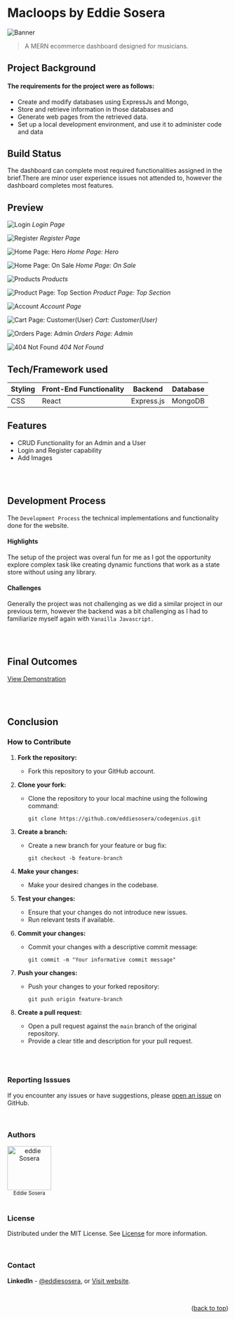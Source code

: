 # Macloops by Eddie Sosera

![Banner](https://github.com/eddiesosera/dv200-term3-mern-app/blob/main/client/src/img/macloops_header1.jpg)

> A MERN ecommerce dashboard designed for musicians.

## Project Background

#### The requirements for the project were as follows:

- Create and modify databases using ExpressJs and Mongo,
- Store and retrieve information in those databases and
- Generate web pages from the retrieved data.
- Set up a local development environment, and use it to administer code and data

## Build Status

The dashboard can complete most required functionalities assigned in the brief.There are minor user experience issues not attended to, however the dashboard completes most features.

## Preview

![Login](https://github.com/eddiesosera/dv200-term3-mern-app/blob/main/client/src/img/screenshot/login.png)
_Login Page_

![Register](https://github.com/eddiesosera/dv200-term3-mern-app/blob/main/client/src/img/screenshot/register.png)
_Register Page_

![Home Page: Hero](https://github.com/eddiesosera/dv200-term3-mern-app/blob/main/client/src/img/screenshot/homehero.png)
_Home Page: Hero_

![Home Page: On Sale](https://github.com/eddiesosera/dv200-term3-mern-app/blob/main/client/src/img/screenshot/home_sale.png)
_Home Page: On Sale_

![Products](https://github.com/eddiesosera/dv200-term3-mern-app/blob/main/client/src/img/screenshot/products.png)
_Products_

![Product Page: Top Section](https://github.com/eddiesosera/dv200-term3-mern-app/blob/main/client/src/img/screenshot/product_page_top.png)
_Product Page: Top Section_

![Account](https://github.com/eddiesosera/dv200-term3-mern-app/blob/main/client/src/img/screenshot/account.png)
_Account Page_

![Cart Page: Customer(User)](https://github.com/eddiesosera/dv200-term3-mern-app/blob/main/client/src/img/screenshot/cart.png)
_Cart: Customer(User)_

![Orders Page: Admin](https://github.com/eddiesosera/dv200-term3-mern-app/blob/main/client/src/img/screenshot/orders.png)
_Orders Page: Admin_

![404 Not Found](https://github.com/eddiesosera/dv200-term3-mern-app/blob/main/client/src/img/screenshot/pageNotFound.png)
_404 Not Found_

## Tech/Framework used

| Styling | Front-End Functionality | Backend    | Database |
| ------- | :---------------------- | ---------- | :------: |
| CSS     | React                   | Express.js | MongoDB  |

## Features

- CRUD Functionality for an Admin and a User
- Login and Register capability
- Add Images

<br />
<br />
<!-- DEVELOPMENT PROCESS -->

## Development Process

The `Development Process` the technical implementations and functionality done for the website.

#### Highlights

The setup of the project was overal fun for me as I got the opportunity explore complex task like creating dynamic functions that work as a state store without using any library.

#### Challenges

Generally the project was not challenging as we did a similar project in our previous term, however the backend was a bit challenging as I had to familiarize myself again with `Vanailla Javascript.`

<br/>
<br/>
<!-- FINAL OUTCOMES -->

## Final Outcomes

[View Demonstration](https://www.youtube.com/watch?v=K2TSUsroUAA)

<!-- CONCLUSION -->

<br/>
<br/>

<!-- CONCLUSION -->

## Conclusion

### How to Contribute

1. **Fork the repository:**

   - Fork this repository to your GitHub account.

2. **Clone your fork:**

   - Clone the repository to your local machine using the following command:
     ```
     git clone https://github.com/eddiesosera/codegenius.git
     ```

3. **Create a branch:**

   - Create a new branch for your feature or bug fix:
     ```
     git checkout -b feature-branch
     ```

4. **Make your changes:**

   - Make your desired changes in the codebase.

5. **Test your changes:**

   - Ensure that your changes do not introduce new issues.
   - Run relevant tests if available.

6. **Commit your changes:**

   - Commit your changes with a descriptive commit message:
     ```
     git commit -m "Your informative commit message"
     ```

7. **Push your changes:**

   - Push your changes to your forked repository:
     ```
     git push origin feature-branch
     ```

8. **Create a pull request:**
   - Open a pull request against the `main` branch of the original repository.
   - Provide a clear title and description for your pull request.

<br/>
<br/>
<!-- REPORTING ISSUES -->

### Reporting Isssues

If you encounter any issues or have suggestions, please [open an issue](https://github.com/eddiesosera/codegenius/issues) on GitHub.

<br/>
<!-- AUTHORS -->

### Authors

<div style="display: flex; justify-content: space-between;">
  <div style="text-align: center;">
    <a href="https://github.com/eddiesosera/">
      <img src="https://github.com/eddiesosera.png" alt="eddie Sosera" width="100px">
    </a>
    <br>
    <sub>Eddie Sosera</sub>
  </div>
  <br />
</div>

<br/>
<!-- LICENSE -->

### License

Distributed under the MIT License. See [License](https://opensource.org/license/mit/) for more information.

<br/>

### Contact

**LinkedIn** - [@eddiesosera](https://www.linkedin.com/in/eddiesosera/), or
[Visit website](https://engineeredimagination.co.za).

<br/>

<p align="right">(<a href="#readme-top">back to top</a>)</p>

<!-- MARKDOWN LINKS & IMAGES -->

[banner]: client/src/components/assets/readme/banner.png
[header]: client/src/components/assets/readme/header.png
[home]: client/src/components/assets/readme/features/codegenius_feature_home.png
[question]: client/src/components/assets/readme/features/codegenius_feature_question.png
[createquestion]: client/src/components/assets/readme/features/codegenius_feature_createQuestion.png
[searchbar]: client/src/components/assets/readme/features/codegenius_feature_searchbar.png
[searchresults]: client/src/components/assets/readme/features/codegenius_feature_searchResults.png
[userprofile]: client/src/components/assets/readme/features/codegenius_feature_userProfile.png
[admin]: client/src/components/assets/readme/features/codegenius_feature_admin.png
[erd]: client/src/components/assets/readme/process/erd.png
